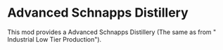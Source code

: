 # Advanced Schnapps Distillery

This mod provides a Advanced Schnapps Distillery (The same as from " Industrial Low Tier Production").
